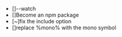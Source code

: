 * []--watch
* []Become an npm package
* [~]fix the include option
* []replace %mono% with the mono symbol